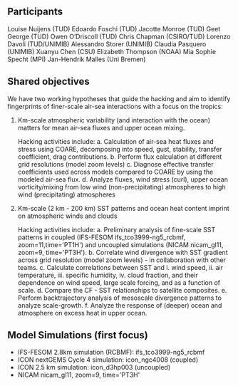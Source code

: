 ## Participants

Louise Nuijens (TUD)
Edoardo Foschi (TUD)
Jacotte Monroe (TUD)
Geet George (TUD)
Owen O’Driscoll (TUD)
Chris Chapman (CSIRO/TUD)
Lorenzo Davoli (TUD/UNIMIB)
Alessandro Storer (UNIMIB)
Claudia Pasquero (UNIMIB)
Xuanyu Chen (CSU)
Elizabeth Thompson (NOAA)
Mia Sophie Specht (MPI)
Jan-Hendrik Malles (Uni Bremen)


## Shared objectives

We have two working hypotheses that guide the hacking and aim to identify fingerprints of finer-scale air-sea interactions with a focus on the tropics:

1. Km-scale atmospheric variability (and interaction with the ocean) matters for mean air-sea fluxes and upper ocean mixing. 

   Hacking activities include:
   a. Calculation of air-sea heat fluxes and stress using COARE, decomposing into speed, gust, stability, transfer coefficient, drag contributions.
   b. Perform flux calculation at different grid resolutions (model zoom levels)
   c. Diagnose effective transfer coefficients used across models compared to COARE by using the modeled air-sea flux.
   d. Analyze fluxes, wind stress (curl), upper ocean vorticity/mixing from low wind (non-precipitating) atmospheres to high wind (precipitating) atmospheres

2. Km-scale (2 km - 200 km) SST patterns and ocean heat content imprint on atmospheric winds and clouds 

   Hacking activities include:
   a. Preliminary analysis of fine-scale SST patterns in coupled (IFS-FESOM ifs_tco3999-ng5_rcbmf, zoom=11,time='PT1H') and uncoupled simulations (NICAM nicam_gl11, zoom=9,  time='PT3H').
   b. Correlate wind divergence with SST gradient across grid resolution (model zoom levels) - in collaboration with other teams.
   c. Calculate correlations between SST and i. wind speed, ii. air temperature, iii. specific humidity, iv. cloud fraction, and their dependence on wind speed, large scale forcing, and as a function of scale.
   d. Compare the CF - SST relationships to satellite composites.
   e. Perform backtrajectory analysis of mesoscale divergence patterns to analyze scale-growth.
   f. Analyze the response of (deeper) ocean and atmosphere on excess heat in upper ocean. 
 

## Model Simulations (first focus)

- IFS-FESOM 2.8km simulation (RCBMF): ifs_tco3999-ng5_rcbmf
- ICON nextGEMS Cycle 4 simulation: icon_ngc4008 (coupled)
- ICON 2.5 km simulation: icon_d3hp003 (uncoupled)
- NICAM nicam_gl11, zoom=9,  time='PT3H'
  
